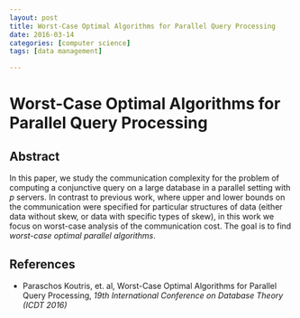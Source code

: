 ```yaml
---
layout: post
title: Worst-Case Optimal Algorithms for Parallel Query Processing 
date: 2016-03-14
categories: [computer science]
tags: [data management]

---
```


# Worst-Case Optimal Algorithms for Parallel Query Processing

## Abstract

In this paper, we study the communication complexity for the problem of computing a conjunctive query on a large database in a parallel setting with *p* servers. In contrast to previous work, where upper and lower bounds on the communication were specified for particular structures of data (either data without skew, or data with specific types of skew), in this work we focus on worst-case analysis of the communication cost. The goal is to find *worst-case optimal parallel algorithms*.## References
- Paraschos Koutris, et. al, Worst-Case Optimal Algorithms for Parallel Query Processing, *19th International Conference on Database Theory (ICDT 2016)*